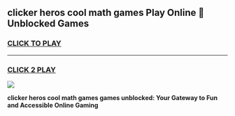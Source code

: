 
## clicker heros cool math games Play Online 👋 Unblocked Games
<h3>
<a href="https://news.freeplayer.one?title=clicker_heros_cool_math_games&ref=17CMG">CLICK TO PLAY</a></h3>
<hr>

<h3>
<a href="https://news.freeplayer.one?title=clicker_heros_cool_math_games&ref=17CMG">CLICK 2 PLAY</a>
  
</h3>

<a href="https://news.freeplayer.one?title=clicker_heros_cool_math_games&ref=17CMG/"><img src="https://clearcache.store/games.png"></a>


**clicker heros cool math games games unblocked: Your Gateway to Fun and Accessible Online Gaming**
